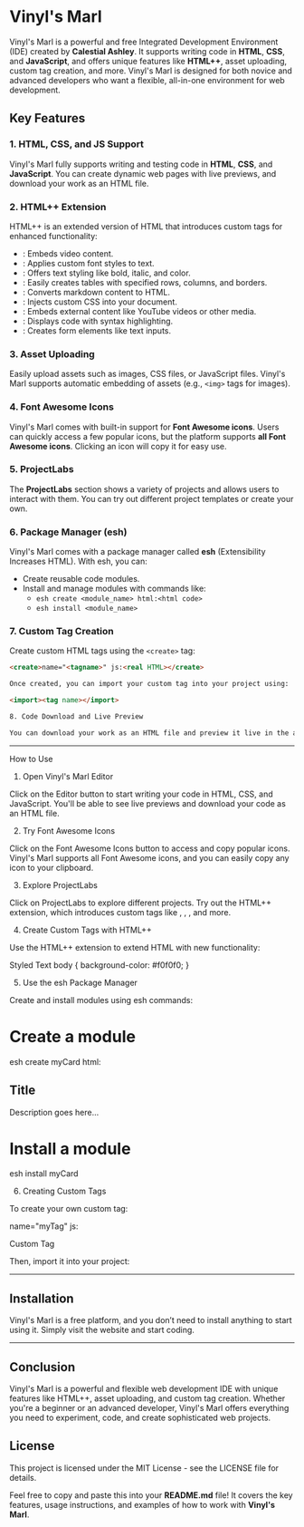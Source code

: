 # Vinyl's Marl

Vinyl's Marl is a powerful and free Integrated Development Environment (IDE) created by **Calestial Ashley**. It supports writing code in **HTML**, **CSS**, and **JavaScript**, and offers unique features like **HTML++**, asset uploading, custom tag creation, and more. Vinyl's Marl is designed for both novice and advanced developers who want a flexible, all-in-one environment for web development.

## Key Features

### 1. **HTML, CSS, and JS Support**
Vinyl's Marl fully supports writing and testing code in **HTML**, **CSS**, and **JavaScript**. You can create dynamic web pages with live previews, and download your work as an HTML file.

### 2. **HTML++ Extension**
HTML++ is an extended version of HTML that introduces custom tags for enhanced functionality:
- **<videoEmbed>**: Embeds video content.
- **<fontStyle>**: Applies custom font styles to text.
- **<textStyle>**: Offers text styling like bold, italic, and color.
- **<tableCreate>**: Easily creates tables with specified rows, columns, and borders.
- **<markdown>**: Converts markdown content to HTML.
- **<styleInject>**: Injects custom CSS into your document.
- **<embedContent>**: Embeds external content like YouTube videos or other media.
- **<codeBlock>**: Displays code with syntax highlighting.
- **<formElement>**: Creates form elements like text inputs.

### 3. **Asset Uploading**
Easily upload assets such as images, CSS files, or JavaScript files. Vinyl's Marl supports automatic embedding of assets (e.g., `<img>` tags for images).

### 4. **Font Awesome Icons**
Vinyl's Marl comes with built-in support for **Font Awesome icons**. Users can quickly access a few popular icons, but the platform supports **all Font Awesome icons**. Clicking an icon will copy it for easy use.

### 5. **ProjectLabs**
The **ProjectLabs** section shows a variety of projects and allows users to interact with them. You can try out different project templates or create your own.

### 6. **Package Manager (esh)**
Vinyl's Marl comes with a package manager called **esh** (Extensibility Increases HTML). With esh, you can:
- Create reusable code modules.
- Install and manage modules with commands like:
  - `esh create <module_name> html:<html code>`
  - `esh install <module_name>`

### 7. **Custom Tag Creation**
Create custom HTML tags using the `<create>` tag:
```html
<create>name="<tagname>" js:<real HTML></create>

Once created, you can import your custom tag into your project using:

<import><tag name></import>

8. Code Download and Live Preview

You can download your work as an HTML file and preview it live in the about:blank tab.
```
---

How to Use

1. Open Vinyl's Marl Editor

Click on the Editor button to start writing your code in HTML, CSS, and JavaScript. You'll be able to see live previews and download your code as an HTML file.

2. Try Font Awesome Icons

Click on the Font Awesome Icons button to access and copy popular icons. Vinyl's Marl supports all Font Awesome icons, and you can easily copy any icon to your clipboard.

3. Explore ProjectLabs

Click on ProjectLabs to explore different projects. Try out the HTML++ extension, which introduces custom tags like <videoEmbed>, <fontStyle>, <textStyle>, and more.

4. Create Custom Tags with HTML++

Use the HTML++ extension to extend HTML with new functionality:

<videoEmbed src="video-url" controls></videoEmbed>
<fontStyle font="Arial" color="blue" size="16px">Styled Text</fontStyle>
<tableCreate rows="3" cols="3" border="1"></tableCreate>
<markdown content="**Bold** and *Italic* Text"></markdown>
<styleInject>body { background-color: #f0f0f0; }</styleInject>
<embedContent type="youtube" url="video-url"></embedContent>
<codeBlock language="html" content="<div>Code</div>"></codeBlock>
<formElement type="text" name="username" placeholder="Enter Username"></formElement>

5. Use the esh Package Manager

Create and install modules using esh commands:

# Create a module
esh create myCard html:<div class="card"><h2>Title</h2><p>Description goes here...</p></div>

# Install a module
esh install myCard

6. Creating Custom Tags

To create your own custom tag:

<create>name="myTag" js:<div>Custom Tag</div></create>

Then, import it into your project:

<import><myTag></import>

---

## Installation

Vinyl's Marl is a free platform, and you don’t need to install anything to start using it. Simply visit the website and start coding.


---

## Conclusion

Vinyl's Marl is a powerful and flexible web development IDE with unique features like HTML++, asset uploading, and custom tag creation. Whether you're a beginner or an advanced developer, Vinyl's Marl offers everything you need to experiment, code, and create sophisticated web projects.

## License

This project is licensed under the MIT License - see the LICENSE file for details.

Feel free to copy and paste this into your **README.md** file! It covers the key features, usage instructions, and examples of how to work with **Vinyl's Marl**.
